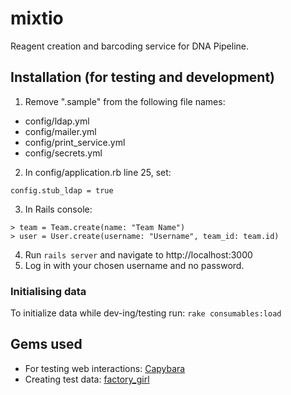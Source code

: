 # mixtio
Reagent creation and barcoding service for DNA Pipeline.

## Installation (for testing and development)
1. Remove ".sample" from the following file names:
  * config/ldap.yml
  * config/mailer.yml
  * config/print_service.yml
  * config/secrets.yml
2. In config/application.rb line 25, set:
~~~
config.stub_ldap = true
~~~
3. In Rails console:
~~~
> team = Team.create(name: "Team Name")
> user = User.create(username: "Username", team_id: team.id)
~~~
4. Run `rails server` and navigate to http://localhost:3000
5. Log in with your chosen username and no password.

### Initialising data
To initialize data while dev-ing/testing run:
`rake consumables:load`

## Gems used
* For testing web interactions: [Capybara](|https://github.com/teamcapybara/capybara)
* Creating test data: [factory_girl](https://github.com/thoughtbot/factory_girl)

